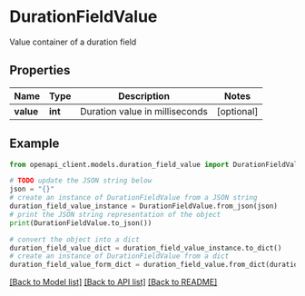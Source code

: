 # DurationFieldValue

Value container of a duration field

## Properties

Name | Type | Description | Notes
------------ | ------------- | ------------- | -------------
**value** | **int** | Duration value in milliseconds | [optional] 

## Example

```python
from openapi_client.models.duration_field_value import DurationFieldValue

# TODO update the JSON string below
json = "{}"
# create an instance of DurationFieldValue from a JSON string
duration_field_value_instance = DurationFieldValue.from_json(json)
# print the JSON string representation of the object
print(DurationFieldValue.to_json())

# convert the object into a dict
duration_field_value_dict = duration_field_value_instance.to_dict()
# create an instance of DurationFieldValue from a dict
duration_field_value_form_dict = duration_field_value.from_dict(duration_field_value_dict)
```
[[Back to Model list]](../README.md#documentation-for-models) [[Back to API list]](../README.md#documentation-for-api-endpoints) [[Back to README]](../README.md)


